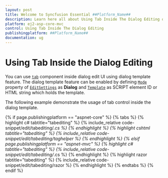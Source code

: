 ```yaml
---
layout: post
title: Welcome to Syncfusion Essential ##Platform_Name##
description: Learn here all about Using Tab Inside The Dialog Editing of Syncfusion Essential ##Platform_Name## widgets based on HTML5 and jQuery.
platform: ej2-asp-core-mvc
control: Using Tab Inside The Dialog Editing
publishingplatform: ##Platform_Name##
documentation: ug
---
```



# Using Tab Inside the Dialog Editing

You can use [`tab`](../../tab/index.html) component inside dialog edit UI using dialog template feature. The dialog template feature can be enabled by defining [`Mode`](https://help.syncfusion.com/cr/aspnetcore-js2/Syncfusion.EJ2.Grids.GridEditSettings.html#Syncfusion_EJ2_Grids_GridEditSettings_Mode) property of [`EditSettings`](https://help.syncfusion.com/cr/aspnetcore-js2/Syncfusion.EJ2.Grids.GridEditSettings.html) as **Dialog** and [`Template`](https://help.syncfusion.com/cr/aspnetcore-js2/Syncfusion.EJ2.Grids.GridEditSettings.html#Syncfusion_EJ2_Grids_GridEditSettings_Template) as SCRIPT element ID or HTML string which holds the template.

The following example demonstrate the usage of tab control inside the dialog template.

{% if page.publishingplatform == "aspnet-core" %}
{% tabs %}
{% highlight c# tabtitle="tabediting" %}
{% include_relative code-snippet/edit/tabediting/*.cs %}
{% endhighlight %}
{% highlight cshtml tabtitle="tabediting" %}
{% include_relative code-snippet/edit/tabediting/taghelper %}
{% endhighlight %}
{% elsif page.publishingplatform == "aspnet-mvc" %}
{% highlight c# tabtitle="tabediting" %}
{% include_relative code-snippet/edit/tabediting/*.cs %}
{% endhighlight %}
{% highlight razor tabtitle="tabediting" %}
{% include_relative code-snippet/edit/tabediting/razor %}
{% endhighlight %}
{% endtabs %}
{% endif %}



